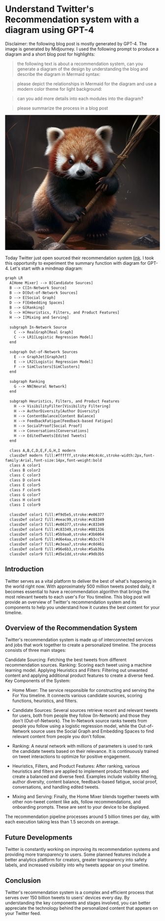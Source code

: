# Understand Twitter's Recommendation system with a diagram using GPT-4

Disclaimer: the following blog post is mostly generated by GPT-4. The image is generated by Midjourney. I used the following prompt to produce a diagram and a short blog post for highlights:

> the following text is about a recommendation system, can you generate a diagram of the design by understanding the blog and describe the diagram in Mermaid syntax:

> please depict the relationships in Mermaid for the diagram and use a modern color theme for light background:

> can you add more details into each modules into the diagram?

> please summarize the process in a blog post

![A fighting red panda holding a bamboo stick](/images/redpanda.png)

Today Twitter just open sourced their recommendation system [link](https://blog.twitter.com/engineering/en_us/topics/open-source/2023/twitter-recommendation-algorithm). I took this opportunity to experiment the summary function with diagram for GPT-4. Let's start with a mindmap diagram:

```mermaid
graph LR
  A[Home Mixer] --> B[Candidate Sources]
  B --> C[In-Network Source]
  B --> D[Out-of-Network Sources]
  D --> E[Social Graph]
  D --> F[Embedding Spaces]
  B --> G[Ranking]
  G --> H[Heuristics, Filters, and Product Features]
  H --> I[Mixing and Serving]

  subgraph In-Network Source
    C --> RealGraph[Real Graph]
    C --> LR1[Logistic Regression Model]
  end

  subgraph Out-of-Network Sources
    E --> GraphJet[GraphJet]
    E --> LR2[Logistic Regression Model]
    F --> SimClusters[SimClusters]
  end

  subgraph Ranking
    G --> NN[Neural Network]
  end

  subgraph Heuristics, Filters, and Product Features
    H --> VisibilityFilter[Visibility Filtering]
    H --> AuthorDiversity[Author Diversity]
    H --> ContentBalance[Content Balance]
    H --> FeedbackFatigue[Feedback-based Fatigue]
    H --> SocialProof[Social Proof]
    H --> Conversations[Conversations]
    H --> EditedTweets[Edited Tweets]
  end

  class A,B,C,D,E,F,G,H,I modern
  classDef modern fill:#ffffff,stroke:#4c4c4c,stroke-width:2px,font-family:Arial,font-size:14px,font-weight:bold
  class A color1
  class B color2
  class C color3
  class D color4
  class E color5
  class F color6
  class G color7
  class H color8
  class I color9

  classDef color1 fill:#f9d5e5,stroke:#e06377
  classDef color2 fill:#eeac99,stroke:#c83349
  classDef color3 fill:#e06377,stroke:#c83349
  classDef color4 fill:#c83349,stroke:#801336
  classDef color5 fill:#5b9aa0,stroke:#3b6064
  classDef color6 fill:#d6e4aa,stroke:#b3cc74
  classDef color7 fill:#e3eaa7,stroke:#c0d461
  classDef color8 fill:#96e6b3,stroke:#5ab39a
  classDef color9 fill:#d5e1dd,stroke:#9db3b5
```

## Introduction

Twitter serves as a vital platform to deliver the best of what's happening in the world right now. With approximately 500 million tweets posted daily, it becomes essential to have a recommendation algorithm that brings the most relevant tweets to each user's For You timeline. This blog post will provide an overview of Twitter's recommendation system and its components to help you understand how it curates the best content for your timeline.

## Overview of the Recommendation System

Twitter's recommendation system is made up of interconnected services and jobs that work together to create a personalized timeline. The process consists of three main stages:

Candidate Sourcing: Fetching the best tweets from different recommendation sources.
Ranking: Scoring each tweet using a machine learning model.
Applying Heuristics and Filters: Filtering out unwanted content and applying additional product features to create a diverse feed.
Key Components of the System:

* Home Mixer: The service responsible for constructing and serving the For You timeline. It connects various candidate sources, scoring functions, heuristics, and filters.

* Candidate Sources: Several sources retrieve recent and relevant tweets for users, both from people they follow (In-Network) and those they don't (Out-of-Network). The In-Network source ranks tweets from people you follow using a logistic regression model, while the Out-of-Network source uses the Social Graph and Embedding Spaces to find relevant content from people you don't follow.

* Ranking: A neural network with millions of parameters is used to rank the candidate tweets based on their relevance. It is continuously trained on tweet interactions to optimize for positive engagement.

* Heuristics, Filters, and Product Features: After ranking, various heuristics and filters are applied to implement product features and create a balanced and diverse feed. Examples include visibility filtering, author diversity, content balance, feedback-based fatigue, social proof, conversations, and handling edited tweets.

* Mixing and Serving: Finally, the Home Mixer blends together tweets with other non-tweet content like ads, follow recommendations, and onboarding prompts. These are sent to your device to be displayed.

The recommendation pipeline processes around 5 billion times per day, with each execution taking less than 1.5 seconds on average.

## Future Developments

Twitter is constantly working on improving its recommendation systems and providing more transparency to users. Some planned features include a better analytics platform for creators, greater transparency into safety labels, and increased visibility into why tweets appear on your timeline.

## Conclusion

Twitter's recommendation system is a complex and efficient process that serves over 150 billion tweets to users' devices every day. By understanding the key components and stages involved, you can better appreciate the technology behind the personalized content that appears on your Twitter feed.